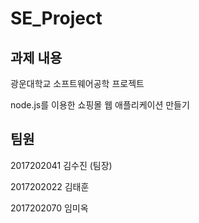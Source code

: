 # SE_Project

## 과제 내용

광운대학교 소프트웨어공학 프로젝트

node.js를 이용한 쇼핑몰 웹 애플리케이션 만들기

## 팀원

2017202041 김수진 (팀장)

2017202022 김태훈 

2017202070 임미옥 
